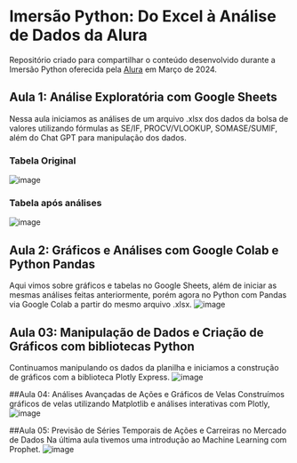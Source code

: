 # Imersão Python: Do Excel à Análise de Dados da Alura
Repositório criado para compartilhar o conteúdo desenvolvido durante a Imersão Python oferecida pela [Alura](https://www.alura.com.br/) em Março de 2024.

## Aula 1: Análise Exploratória com Google Sheets
Nessa aula iniciamos as análises de um arquivo .xlsx dos dados da bolsa de valores utilizando fórmulas as SE/IF, PROCV/VLOOKUP, SOMASE/SUMIF, além do Chat GPT para manipulação dos dados.
### Tabela Original
![image](https://github.com/nligabo/python_alura/assets/102261351/e3d66de6-6d94-4f9d-b82f-31f492c43306)

### Tabela após análises
![image](https://github.com/nligabo/python_alura/assets/102261351/46161f7b-5be0-4479-a0a0-a3145076655e)

## Aula 2: Gráficos e Análises com Google Colab e Python Pandas
Aqui vimos sobre gráficos e tabelas no Google Sheets, além de iniciar as mesmas análises feitas anteriormente, porém agora no Python com Pandas via Google Colab a partir do mesmo arquivo .xlsx.
![image](https://github.com/nligabo/python_alura/assets/102261351/24663106-8d8f-4043-822f-ac563aad7522)

## Aula 03: Manipulação de Dados e Criação de Gráficos com bibliotecas Python
Continuamos manipulando os dados da planilha e iniciamos a construção de gráficos com a biblioteca Plotly Express.
![image](https://github.com/nligabo/python_alura/assets/102261351/a3d40999-3b59-45ea-a4e6-5f694a40f4ee)

##Aula 04: Análises Avançadas de Ações e Gráficos de Velas
Construímos gráficos de velas utilizando Matplotlib e análises interativas com Plotly,
![image](https://github.com/nligabo/python_alura/assets/102261351/79c926d5-f480-4a08-bf8b-3f9fd6d27006)

##Aula 05: Previsão de Séries Temporais de Ações e Carreiras no Mercado de Dados
Na última aula tivemos uma introdução ao Machine Learning com Prophet.
![image](https://github.com/nligabo/python_alura/assets/102261351/fab17b2d-808a-4354-b8c7-b012a88b9801)
